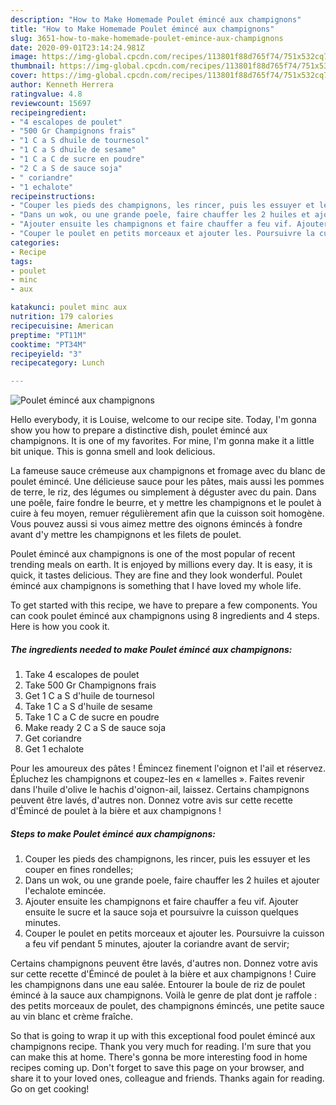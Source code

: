 ```yaml
---
description: "How to Make Homemade Poulet émincé aux champignons"
title: "How to Make Homemade Poulet émincé aux champignons"
slug: 3651-how-to-make-homemade-poulet-emince-aux-champignons
date: 2020-09-01T23:14:24.981Z
image: https://img-global.cpcdn.com/recipes/113801f88d765f74/751x532cq70/poulet-emince-aux-champignons-photo-principale-de-la-recette.jpg
thumbnail: https://img-global.cpcdn.com/recipes/113801f88d765f74/751x532cq70/poulet-emince-aux-champignons-photo-principale-de-la-recette.jpg
cover: https://img-global.cpcdn.com/recipes/113801f88d765f74/751x532cq70/poulet-emince-aux-champignons-photo-principale-de-la-recette.jpg
author: Kenneth Herrera
ratingvalue: 4.8
reviewcount: 15697
recipeingredient:
- "4 escalopes de poulet"
- "500 Gr Champignons frais"
- "1 C a S dhuile de tournesol"
- "1 C a S dhuile de sesame"
- "1 C a C de sucre en poudre"
- "2 C a S de sauce soja"
- " coriandre"
- "1 echalote"
recipeinstructions:
- "Couper les pieds des champignons, les rincer, puis les essuyer et les couper en fines rondelles;"
- "Dans un wok, ou une grande poele, faire chauffer les 2 huiles et ajouter l&#39;echalote emincée."
- "Ajouter ensuite les champignons et faire chauffer a feu vif. Ajouter ensuite le sucre et la sauce soja et poursuivre la cuisson quelques minutes."
- "Couper le poulet en petits morceaux et ajouter les. Poursuivre la cuisson a feu vif pendant 5 minutes, ajouter la coriandre avant de servir;"
categories:
- Recipe
tags:
- poulet
- minc
- aux

katakunci: poulet minc aux 
nutrition: 179 calories
recipecuisine: American
preptime: "PT11M"
cooktime: "PT34M"
recipeyield: "3"
recipecategory: Lunch

---
```



![Poulet émincé aux champignons](https://img-global.cpcdn.com/recipes/113801f88d765f74/751x532cq70/poulet-emince-aux-champignons-photo-principale-de-la-recette.jpg)

Hello everybody, it is Louise, welcome to our recipe site. Today, I'm gonna show you how to prepare a distinctive dish, poulet émincé aux champignons. It is one of my favorites. For mine, I'm gonna make it a little bit unique. This is gonna smell and look delicious.

La fameuse sauce crémeuse aux champignons et fromage avec du blanc de poulet émincé. Une délicieuse sauce pour les pâtes, mais aussi les pommes de terre, le riz, des légumes ou simplement à déguster avec du pain. Dans une poêle, faire fondre le beurre, et y mettre les champignons et le poulet à cuire à feu moyen, remuer régulièrement afin que la cuisson soit homogène. Vous pouvez aussi si vous aimez mettre des oignons émincés à fondre avant d&#39;y mettre les champignons et les filets de poulet.

Poulet émincé aux champignons is one of the most popular of recent trending meals on earth. It is enjoyed by millions every day. It is easy, it is quick, it tastes delicious. They are fine and they look wonderful. Poulet émincé aux champignons is something that I have loved my whole life.


To get started with this recipe, we have to prepare a few components. You can cook poulet émincé aux champignons using 8 ingredients and 4 steps. Here is how you cook it.

<!--inarticleads1-->

##### The ingredients needed to make Poulet émincé aux champignons:

1. Take 4 escalopes de poulet
1. Take 500 Gr Champignons frais
1. Get 1 C a S d&#39;huile de tournesol
1. Take 1 C a S d&#39;huile de sesame
1. Take 1 C a C de sucre en poudre
1. Make ready 2 C a S de sauce soja
1. Get  coriandre
1. Get 1 echalote


Pour les amoureux des pâtes ! Émincez finement l&#39;oignon et l&#39;ail et réservez. Épluchez les champignons et coupez-les en « lamelles ». Faites revenir dans l&#39;huile d&#39;olive le hachis d&#39;oignon-ail, laissez. Certains champignons peuvent être lavés, d&#39;autres non. Donnez votre avis sur cette recette d&#39;Émincé de poulet à la bière et aux champignons ! 

<!--inarticleads2-->

##### Steps to make Poulet émincé aux champignons:

1. Couper les pieds des champignons, les rincer, puis les essuyer et les couper en fines rondelles;
1. Dans un wok, ou une grande poele, faire chauffer les 2 huiles et ajouter l&#39;echalote emincée.
1. Ajouter ensuite les champignons et faire chauffer a feu vif. Ajouter ensuite le sucre et la sauce soja et poursuivre la cuisson quelques minutes.
1. Couper le poulet en petits morceaux et ajouter les. Poursuivre la cuisson a feu vif pendant 5 minutes, ajouter la coriandre avant de servir;


Certains champignons peuvent être lavés, d&#39;autres non. Donnez votre avis sur cette recette d&#39;Émincé de poulet à la bière et aux champignons ! Cuire les champignons dans une eau salée. Entourer la boule de riz de poulet émincé à la sauce aux champignons. Voilà le genre de plat dont je raffole : des petits morceaux de poulet, des champignons émincés, une petite sauce au vin blanc et crème fraîche. 

So that is going to wrap it up with this exceptional food poulet émincé aux champignons recipe. Thank you very much for reading. I'm sure that you can make this at home. There's gonna be more interesting food in home recipes coming up. Don't forget to save this page on your browser, and share it to your loved ones, colleague and friends. Thanks again for reading. Go on get cooking!
